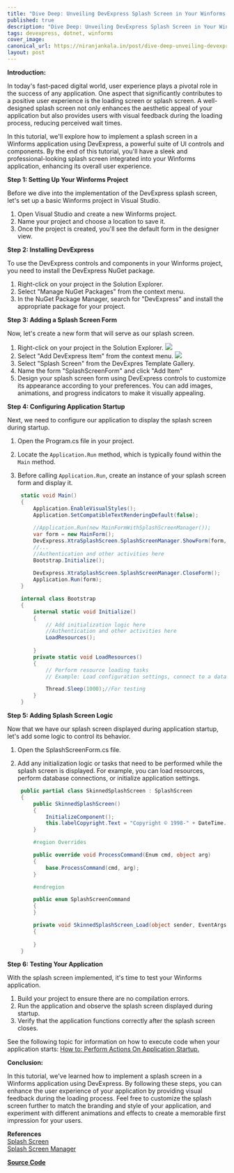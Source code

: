 ```yaml
---
title: "Dive Deep: Unveiling DevExpress Splash Screen in Your Winforms App"
published: true
description: "Dive Deep: Unveiling DevExpress Splash Screen in Your Winforms App"
tags: devexpress, dotnet, winforms
cover_image: 
canonical_url: https://niranjankala.in/post/dive-deep-unveiling-devexpress-splash-screen-in-your-winforms-app
layout: post
---
```


**Introduction:**

In today's fast-paced digital world, user experience plays a pivotal role in the success of any application. One aspect that significantly contributes to a positive user experience is the loading screen or splash screen. A well-designed splash screen not only enhances the aesthetic appeal of your application but also provides users with visual feedback during the loading process, reducing perceived wait times.

In this tutorial, we'll explore how to implement a splash screen in a Winforms application using DevExpress, a powerful suite of UI controls and components. By the end of this tutorial, you'll have a sleek and professional-looking splash screen integrated into your Winforms application, enhancing its overall user experience.

**Step 1: Setting Up Your Winforms Project**

Before we dive into the implementation of the DevExpress splash screen, let's set up a basic Winforms project in Visual Studio.

1. Open Visual Studio and create a new Winforms project.
2. Name your project and choose a location to save it.
3. Once the project is created, you'll see the default form in the designer view.

**Step 2: Installing DevExpress**

To use the DevExpress controls and components in your Winforms project, you need to install the DevExpress NuGet package.

1. Right-click on your project in the Solution Explorer.
2. Select "Manage NuGet Packages" from the context menu.
3. In the NuGet Package Manager, search for "DevExpress" and install the appropriate package for your project.

**Step 3: Adding a Splash Screen Form**

Now, let's create a new form that will serve as our splash screen.

1. Right-click on your project in the Solution Explorer.
![](https://blogger.googleusercontent.com/img/b/R29vZ2xl/AVvXsEhYLg0FZkr9RrpH5bSArUSCXoln1AhbzmOuXe0XAzHj-XJeLW58ObNY803JoPn0kGn5vQnuF6OofCv31la7S9jxxtkLI_2VJLk69X2LKaclVSe5fcymyP14kTXfKHYMH1b_KiKjJtZsMohbctiYT_HhBAfzWDj3vlMJVgtHQk9YHhwWPrk8Lcp76QAd0Ftr/s16000/1_DevEx_SplashScreen.png)
2. Select "Add DevExpress Item" from the context menu.
![](https://blogger.googleusercontent.com/img/b/R29vZ2xl/AVvXsEhcXng4uc0NpOyhVodGUBThDR6wHffQ9FPpfcKI0OuALEA_lNZtjVFZpNTRju2bxuorcYPC_SsYsOkx-IP1PhT81JjjKgb2kavB0Byk3T84-opzjhVJx_WSnQRMN6OVj5K4PsPFzqRauJDoTSjZBrAlKdl4rpLCzFGTQ9bg9GeyWiUS_NxLHl605Ysa2Nnb/s16000/2_DevEx_Add_SplashScreen.png)
3. Select "Splash Screen" from the DevExpres Template Gallery.
4. Name the form "SplashScreenForm" and click "Add Item"
5. Design your splash screen form using DevExpress controls to customize its appearance according to your preferences. You can add images, animations, and progress indicators to make it visually appealing.

**Step 4: Configuring Application Startup**

Next, we need to configure our application to display the splash screen during startup.

1. Open the Program.cs file in your project.
2. Locate the `Application.Run` method, which is typically found within the `Main` method.
3. Before calling `Application.Run`, create an instance of your splash screen form and display it.
   
   ```csharp
    static void Main()
    {
        Application.EnableVisualStyles();
        Application.SetCompatibleTextRenderingDefault(false);
    
        //Application.Run(new MainFormWithSplashScreenManager());
        var form = new MainForm();
        DevExpress.XtraSplashScreen.SplashScreenManager.ShowForm(form, typeof(SkinnedSplashScreen));
        //...
        //Authentication and other activities here
        Bootstrap.Initialize();                        
    
        DevExpress.XtraSplashScreen.SplashScreenManager.CloseForm();                      
        Application.Run(form);
    }

    internal class Bootstrap
    {
        internal static void Initialize()
        {
            // Add initialization logic here
            //Authentication and other activities here
            LoadResources();            
            
        }
        private static void LoadResources()
        {
            // Perform resource loading tasks
            // Example: Load configuration settings, connect to a database, etc.

            Thread.Sleep(1000);//For testing
        }
    }
   ```

**Step 5: Adding Splash Screen Logic**

Now that we have our splash screen displayed during application startup, let's add some logic to control its behavior.

1. Open the SplashScreenForm.cs file.
2. Add any initialization logic or tasks that need to be performed while the splash screen is displayed. For example, you can load resources, perform database connections, or initialize application settings.

   ```csharp
    public partial class SkinnedSplashScreen : SplashScreen
    {
        public SkinnedSplashScreen()
        {
            InitializeComponent();
            this.labelCopyright.Text = "Copyright © 1998-" + DateTime.Now.Year.ToString();
        }

        #region Overrides

        public override void ProcessCommand(Enum cmd, object arg)
        {
            base.ProcessCommand(cmd, arg);
        }

        #endregion

        public enum SplashScreenCommand
        {
        }

        private void SkinnedSplashScreen_Load(object sender, EventArgs e)
        {
            
        }
    }
   ```

**Step 6: Testing Your Application**

With the splash screen implemented, it's time to test your Winforms application.

1. Build your project to ensure there are no compilation errors.
2. Run the application and observe the splash screen displayed during startup.
3. Verify that the application functions correctly after the splash screen closes.

See the following topic for information on how to execute code when your application starts: [How to: Perform Actions On Application Startup.](https://docs.devexpress.com/WindowsForms/119891/build-an-application/how-to-perform-actions-on-application-startup)

**Conclusion:**

In this tutorial, we've learned how to implement a splash screen in a Winforms application using DevExpress. By following these steps, you can enhance the user experience of your application by providing visual feedback during the loading process. Feel free to customize the splash screen further to match the branding and style of your application, and experiment with different animations and effects to create a memorable first impression for your users.

**References**   
[Splash Screen](https://docs.devexpress.com/WindowsForms/10823/controls-and-libraries/forms-and-user-controls/splash-screen-manager/splash-screen)    
[Splash Screen Manager](https://docs.devexpress.com/WindowsForms/10826/controls-and-libraries/forms-and-user-controls/splash-screen-manager)


[**Source Code**](https://github.com/niranjankala/DevExpress/tree/dev/src/WinForms/CS/SplashScreenTutorials)
